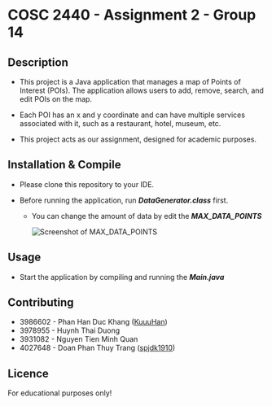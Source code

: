 # COSC 2440 - Assignment 2 - Group 14

## Description

 - This project is a Java application that manages a map of Points of Interest (POIs). The application allows users to add, remove, search, and edit POIs on the map. 

 - Each POI has an x and y coordinate and can have multiple services associated with it, such as a restaurant, hotel, museum, etc.

 - This project acts as our assignment, designed for academic purposes.

## Installation & Compile

- Please clone this repository to your IDE.

- Before running the application, run **_DataGenerator.class_** first.
  - You can change the amount of data by edit the **_MAX_DATA_POINTS_**

    ![Screenshot of **_MAX_DATA_POINTS_**](https://github.com/spjk1910/Data-Structur-Algorithms-Group-Project/blob/main/MAX_DATA_POINTS.png?raw=true)

## Usage
- Start the application by compiling and running the **_Main.java_**

## Contributing

- 3986602 - Phan Han Duc Khang ([KuuuHan](https://github.com/KuuuHan))
- 3978955 - Huynh Thai Duong
- 3931082 - Nguyen Tien Minh Quan
- 4027648 - Doan Phan Thuy Trang ([spjdk1910](https://github.com/spjk1910))

## Licence
For educational purposes only!
